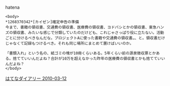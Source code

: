 
hatena

```
<body>
*1268370342*[カイゼン]確定申告の準備
今まで、書籍の領収書、交通費の領収書、医療費の領収書、ヨドバシとかの領収書、東急ハンズの領収書、みたいな感じで分類していたのだけども、これじゃさっぱり役に立たない。活動ごとに分けるべきなんだな。プロジェクトAに使った書籍や交通費の領収書…、と。領収書だけじゃなくて記録もつけるべき。それも同じ場所にまとめて置けばいいのか。

「書類入れ」という名の、紙ゴミの塊が10冊くらいある。5年くらい前の源泉徴収票とかある。捨てていいんだよね？合計が10万を超えなかった昨年の医療費の領収書とかも捨てていいんだよね？
</body>
```


[はてなダイアリー 2010-03-12](https://nishiohirokazu.hatenadiary.org/archive/2010/03/12)